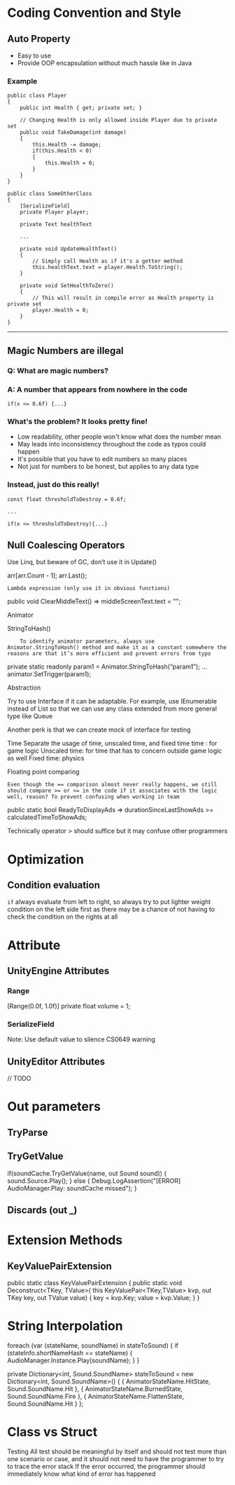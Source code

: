 # Coding Convention and Style

## Auto Property
- Easy to use
- Provide OOP encapsulation without much hassle like in Java

### Example
  
```
public class Player 
{
    public int Health { get; private set; }

    // Changing Health is only allowed inside Player due to private set
    public void TakeDamage(int damage)
    {
        this.Health -= damage;
        if(this.Health < 0)
        {
            this.Health = 0;
        }
    }
}
```

```
public class SomeOtherClass
{
    [SerializeField]
    private Player player;

    private Text healthText

    ...

    private void UpdateHealthText()
    {
        // Simply call Health as if it's a getter method
        this.healthText.text = player.Health.ToString();
    }

    private void SetHealthToZero()
    {
        // This will result in compile error as Health property is private set
        player.Health = 0;
    }
}
```

---

## Magic Numbers are illegal

### Q: What are magic numbers?
### A: A number that appears from nowhere in the code
```
if(x <= 0.6f) {...}
```

### What's the problem? It looks pretty fine!
- Low readability, other people won't know what does the number mean
- May leads into inconsistency throughout the code as typos could happen
- It's possible that you have to edit numbers so many places
- Not just for numbers to be honest, but applies to any data type

### Instead, just do this really!

```
const float thresholdToDestroy = 0.6f;

...

if(x <= thresholdToDestroy){...}
```

## Null Coalescing Operators

Use Linq, but beware of GC, don’t use it in Update()
	
arr[arr.Count - 1];
arr.Last();

	Lambda expression (only use it in obvious functions)

public void ClearMiddleText() => middleScreenText.text = "";

Animator
	
StringToHash()

		To identify animator parameters, always use Animator.StringToHash() method and make it as a constant somewhere the reasons are that it’s more efficient and prevent errors from typo

private static readonly param1 = Animator.StringToHash(“param1”);
…
animator.SetTrigger(param1);


Abstraction
	
Try to use Interface if it can be adaptable. For example, use IEnumerable instead of List<T> so that we can use any class extended from more general type like Queue<T>

Another perk is that we can create mock of interface for testing

Time
	Separate the usage of time, unscaled time, and fixed time
time : for game logic
Unscaled time: for time that has to concern outside game logic as well
Fixed time: physics

Floating point comparing
	
	Even though the == comparison almost never really happens, we still should compare >= or <= in the code if it associates with the logic well, reason? To prevent confusing when working in team

public static bool ReadyToDisplayAds => durationSinceLastShowAds >= calculatedTimeToShowAds;

Technically operator > should suffice but it may confuse other programmers

# Optimization
## Condition evaluation
`if` always evaluate from left to right, so always try to put lighter weight condition on the left side first as there may be a chance of not having to check the condition on the rights at all



# Attribute
## UnityEngine Attributes
### Range
[Range(0.0f, 1.0f)]
private float volume = 1;

### SerializeField

Note: Use default value to silence CS0649 warning

## UnityEditor Attributes
// TODO

# Out parameters

## TryParse

## TryGetValue
if(soundCache.TryGetValue(name, out Sound sound))
{
sound.Source.Play();
}
else
{
Debug.LogAssertion("[ERROR] AudioManager.Play: soundCache missed");
}

## Discards (out _)

# Extension Methods
## KeyValuePairExtension
public static class KeyValuePairExtension
{
public static void Deconstruct<TKey, TValue>(
      	this KeyValuePair<TKey,TValue> kvp, 
      out TKey key, 
      out TValue value)
{
key = kvp.Key;
value = kvp.Value;
}
}

# String Interpolation

foreach (var (stateName, soundName) in stateToSound)
            {
                if (stateInfo.shortNameHash == stateName)
                {
                    AudioManager.Instance.Play(soundName);
                }
            }

private Dictionary<int, Sound.SoundName> stateToSound = new Dictionary<int, Sound.SoundName>()
        { 
            { AnimatorStateName.HitState, Sound.SoundName.Hit }, 
            { AnimatorStateName.BurnedState, Sound.SoundName.Fire }, 
            { AnimatorStateName.FlattenState, Sound.SoundName.Hit }
        };

# Class vs Struct

Testing
	All test should be meaningful by itself and should not test more than one scenario or case, and it should not need to have the programmer to try to trace the error stack
	If the error occurred, the programmer should immediately know what kind of error has happened
	
